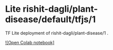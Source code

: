 # Lite rishit-dagli/plant-disease/default/tfjs/1
TF Lite deployment of rishit-dagli/plant-disease/1 .

<!-- parent-model: rishit-dagli/plant-disease/1 -->
<!-- asset-path: https://github.com/Rishit-dagli/Greenathon-Plant-AI/releases/download/v0.1.0/model.tflite -->

[![Open Colab notebook]](https://colab.research.google.com/github/Rishit-dagli/Greenathon-Plant-AI/blob/main/notebooks/plant_disease_TFLite.ipynb)

